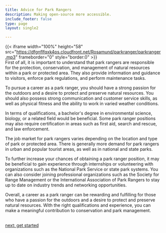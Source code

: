 ```yaml
---
title: Advice for Park Rangers
description: Making open-source more accessible.
include_footer: false
type: page
layout: single2

---
```


{{< iframe width="100%" height="58" src="https://dfgnflfqxk4ps.cloudfront.net/Rosamund/parkranger/parkranger.mp3" frameborder="0" style="border:0" >}}<br>
First of all, it is important to understand that park rangers are responsible for the protection, conservation, and management of natural resources within a park or protected area. They also provide information and guidance to visitors, enforce park regulations, and perform maintenance tasks.

To pursue a career as a park ranger, you should have a strong passion for the outdoors and a desire to protect and preserve natural resources. You should also possess strong communication and customer service skills, as well as physical fitness and the ability to work in varied weather conditions.

In terms of qualifications, a bachelor's degree in environmental science, biology, or a related field would be beneficial. Some park ranger positions may also require certification in areas such as first aid, search and rescue, and law enforcement.

The job market for park rangers varies depending on the location and type of park or protected area. There is generally more demand for park rangers in urban and popular tourist areas, as well as in national and state parks.

To further increase your chances of obtaining a park ranger position, it may be beneficial to gain experience through internships or volunteering with organizations such as the National Park Service or state park systems. You can also consider joining professional organizations such as the Society for Range Management or the International Association of Park Rangers to stay up to date on industry trends and networking opportunities.

Overall, a career as a park ranger can be rewarding and fulfilling for those who have a passion for the outdoors and a desire to protect and preserve natural resources. With the right qualifications and experience, you can make a meaningful contribution to conservation and park management.

<br>
<a href="https://workdojos.com/parkranger/start">next: get started</a>
</p>